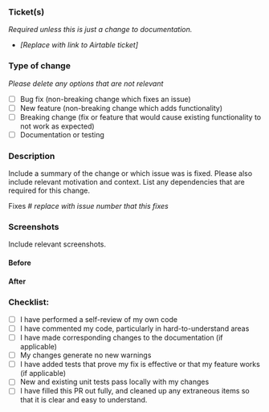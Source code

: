 ### Ticket(s)

_Required unless this is just a change to documentation._

- _[Replace with link to Airtable ticket]_

### Type of change

_Please delete any options that are not relevant_

- [ ] Bug fix (non-breaking change which fixes an issue)
- [ ] New feature (non-breaking change which adds functionality)
- [ ] Breaking change (fix or feature that would cause existing functionality to not work as expected)
- [ ] Documentation or testing

### Description

Include a summary of the change or which issue was is fixed. Please also include relevant motivation and context. List any dependencies that are required for this change.

Fixes # _replace with issue number that this fixes_

### Screenshots

Include relevant screenshots.

#### Before

#### After

### Checklist:

- [ ] I have performed a self-review of my own code
- [ ] I have commented my code, particularly in hard-to-understand areas
- [ ] I have made corresponding changes to the documentation (if applicable)
- [ ] My changes generate no new warnings
- [ ] I have added tests that prove my fix is effective or that my feature works (if applicable)
- [ ] New and existing unit tests pass locally with my changes
- [ ] I have filled this PR out fully, and cleaned up any extraneous items so that it is clear and easy to understand.

